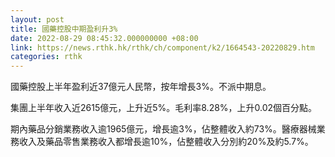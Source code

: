 ```yaml
---
layout: post
title: 國藥控股中期盈利升3%
date: 2022-08-29 08:45:32.000000000 +08:00
link: https://news.rthk.hk/rthk/ch/component/k2/1664543-20220829.htm
categories: rthk
---
```


國藥控股上半年盈利近37億元人民幣，按年增長3%。不派中期息。

集團上半年收入近2615億元，上升近5%。毛利率8.28%，上升0.02個百分點。

期內藥品分銷業務收入逾1965億元，增長逾3%，佔整體收入約73%。醫療器械業務收入及藥品零售業務收入都增長逾10%，佔整體收入分別約20%及約5.7%。
